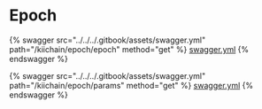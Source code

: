 # Epoch

{% swagger src="../../../.gitbook/assets/swagger.yml" path="/kiichain/epoch/epoch" method="get" %}
[swagger.yml](../../../.gitbook/assets/swagger.yml)
{% endswagger %}

{% swagger src="../../../.gitbook/assets/swagger.yml" path="/kiichain/epoch/params" method="get" %}
[swagger.yml](../../../.gitbook/assets/swagger.yml)
{% endswagger %}

